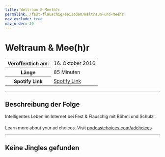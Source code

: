 ```yaml
---
title: Weltraum & Mee(h)r
permalink: /fest-flauschig/episoden/Weltraum-und-Meehr
nav_exclude: true
nav_order: 20
---
```


# Weltraum & Mee(h)r
<table class="resp-table dcf-table dcf-table-responsive dcf-table-bordered dcf-table-striped dcf-w-100%">
                    <tbody>
                        <tr>
                            <th scope="row">Veröffentlich am:</th>
                            <td data-label="Veröffentlich am:">16. Oktober 2016</td>
                        </tr>
                        <tr>
                            <th scope="row">Länge </th>
                            <td data-label="Länge ">85 Minuten</td>
                        </tr><tr>
                                <th scope="row">Spotify Link</th>
                                <td data-label="Spotify Link"><a href="https://open.spotify.com/episode/0L26be58CiourngBgpCLn6">Spotify Link</a></td>
                            </tr></tbody>
                </table>

***

## Beschreibung der Folge

<div>
Intelligentes Leben im Internet bei Fest &amp; Flauschig mit Böhmi und Schulzi.<p> </p><p>Learn more about your ad choices. Visit <a href="https://podcastchoices.com/adchoices">podcastchoices.com/adchoices</a></p>  
</div>

***

## Keine Jingles gefunden